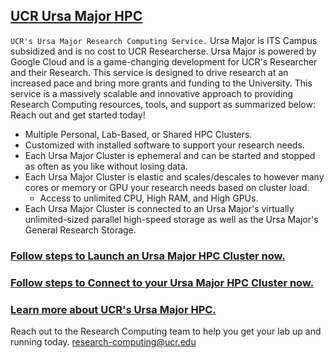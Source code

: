 ## [UCR Ursa Major HPC](Ursa_Major_HPC_Clusters.md) ##
`UCR's Ursa Major Research Computing Service.` Ursa Major is ITS Campus subsidized and is no cost to UCR Researcherse. Ursa Major is powered by Google Cloud and is a game-changing development for UCR's Researcher and their Research. This service is designed to drive research at an increased pace and bring more grants and funding to the University. This service is a massively scalable and innovative approach to providing Research Computing resources, tools, and support as summarized below: Reach out and get started today!
* Multiple Personal, Lab-Based, or Shared HPC Clusters.
* Customized with installed software to support your research needs. 
* Each Ursa Major Cluster is ephemeral and can be started and stopped as often as you like without losing data.
* Each Ursa Major Cluster is elastic and scales/descales to however many cores or memory or GPU your research needs based on cluster load.
    * Access to unlimited CPU, High RAM, and High GPUs.
* Each Ursa Major Cluster is connected to an Ursa Major's virtually unlimited-sized parallel high-speed storage as well as the Ursa Major's General Research Storage.  

### [Follow steps to Launch an Ursa Major HPC Cluster now.](How_To_Launch_a_Ursa_Major_Cluster.md) ###
### [Follow steps to Connect to your Ursa Major HPC Cluster now.](how_to_connect_to_hpc_cluster_run_sample_job.md) ###
### [Learn more about UCR's Ursa Major HPC.](README.md#Clusters) ###

Reach out to the Research Computing team to help you get your lab up and running today.
[research-computing@ucr.edu](mailto:research-computing@ucr.edu?subject=Ursa_Major_HPC)